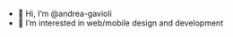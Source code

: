 - 👋 Hi, I’m @andrea-gavioli
- 👀 I’m interested in web/mobile design and development

<!---
andrea-gavioli/andrea-gavioli is a ✨ special ✨ repository because its `README.md` (this file) appears on your GitHub profile.
You can click the Preview link to take a look at your changes.
--->

